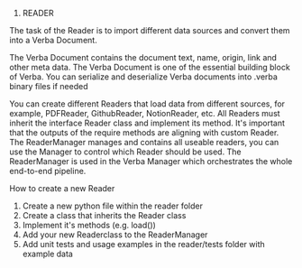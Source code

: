 01. READER 

The task of the Reader is to import different data sources and convert them into a Verba Document.

The Verba Document contains the document text, name, origin, link and other meta data. The Verba Document is one of the essential building block of Verba.
You can serialize and deserialize Verba documents into .verba binary files if needed

You can create different Readers that load data from different sources, for example, PDFReader, GithubReader, NotionReader, etc.
All Readers must inherit the interface Reader class and implement its method. It's important that the outputs of the require methods are aligning with custom Reader. The ReaderManager manages and contains all useable readers, you can use the Manager to control which Reader should be used. The ReaderManager is used in the Verba Manager which orchestrates the whole end-to-end pipeline.


How to create a new Reader
1. Create a new python file within the reader folder
2. Create a class that inherits the Reader class
3. Implement it's methods (e.g. load())
4. Add your new Readerclass to the ReaderManager
5. Add unit tests and usage examples in the reader/tests folder with example data